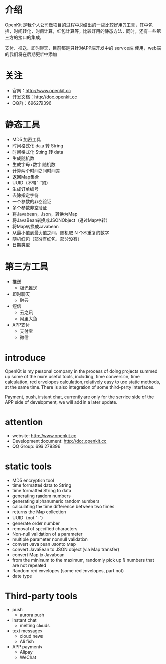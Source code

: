 # 介绍

OpenKit 是我个人公司做项目的过程中总结出的一些比较好用的工具，其中包括，时间转化，时间计算，红包计算等，比较好用的静态方法，同时，还有一些第三方的接口的集成。

支付、推送、即时聊天，目前都是只针对APP端开发中的 service端 使用，web端的我们将在后期更新中添加

# 关注

- 官网：http://www.openkit.cc
- 开发文档：http://doc.openkit.cc
- QQ群：696279396

# 静态工具

- MD5 加密工具
- 时间格式化 data 转 String
- 时间格式化 String 转 data
- 生成随机数
- 生成字母+数字 随机数
- 计算两个时间之间时间差
- 返回Map集合
- UUID（不带“-”的）
- 生成订单编号
- 去除指定字符
- 一个参数的非空验证
- 多个参数非空验证
- 将Javabean，Json，转换为Map
- 将JavaBean转换成JSONObject（通过Map中转）
- 将Map转换成Javabean
- 从最小值到最大值之间，随机取 N 个不重复的数字
- 随机红包（部分有红包，部分没有）
- 日期类型


# 第三方工具

- 推送
    - 极光推送
- 即时聊天
    - 融云
- 短信
    - 云之讯
    - 阿里大鱼
- APP支付
    - 支付宝
    - 微信
    
# introduce

OpenKit is my personal company in the process of doing projects summed up some of the more useful tools, including, time conversion, time calculation, red envelopes calculation, relatively easy to use static methods, at the same time. There is also integration of some third-party interfaces.

Payment, push, instant chat, currently are only for the service side of the APP side of development, we will add in a later update.

# attention

- website: http://www.openkit.cc
- Development document: http://doc.openkit.cc
- QQ Group: 696 279396


# static tools

- MD5 encryption tool
- time formatted data to String
- time formatted String to data
- generating random numbers
- generating alphanumeric random numbers
- calculating the time difference between two times
- returns the Map collection
- UUID（not "-"）
- generate order number
- removal of specified characters
- Non-null validation of a parameter
- multiple parameter nonnull validation
- convert Java bean Jsonto Map
- convert JavaBean to JSON object (via Map transfer)
- convert Map to Javabean
- from the minimum to the maximum, randomly pick up N numbers that are not repeated
- Random red envelopes (some red envelopes, part not)
- date type


# Third-party tools

- push
    - aurora push
- instant chat
    - melting clouds
- text messages
    - cloud news
    - Ali fish
- APP payments
    - Alipay
    - WeChat


